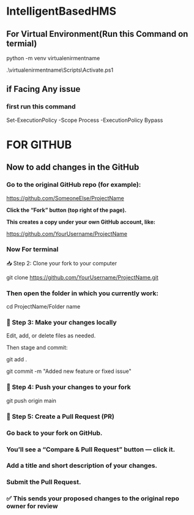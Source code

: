 # IntelligentBasedHMS  
 
## **For Virtual Environment(Run this Command on termial)**

python -m venv virtualenirmentname

.\virtualenirmentname\Scripts\Activate.ps1

## if Facing Any issue

### first run this command 

Set-ExecutionPolicy -Scope Process -ExecutionPolicy Bypass

# **FOR GITHUB**

## Now to add changes in the GitHub

### Go to the original GitHub repo (for example):
https://github.com/SomeoneElse/ProjectName

**Click the “Fork” button (top right of the page).**

**This creates a copy under your own GitHub account, like:**

https://github.com/YourUsername/ProjectName

### Now For terminal

📥 Step 2: Clone your fork to your computer

git clone https://github.com/YourUsername/ProjectName.git

### Then open the folder in which you currently work:

cd ProjectName/Folder name

### 🧾 Step 3: Make your changes locally

Edit, add, or delete files as needed.

Then stage and commit:

git add .

git commit -m "Added new feature or fixed issue"

### 🚀 Step 4: Push your changes to your fork

git push origin main

### 🔁 Step 5: Create a Pull Request (PR)

### Go back to your fork on GitHub.

### You’ll see a “Compare & Pull Request” button — click it.

### Add a title and short description of your changes.

### Submit the Pull Request.

### ✅ This sends your proposed changes to the original repo owner for review
